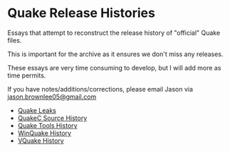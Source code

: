 # Quake Release Histories

Essays that attempt to reconstruct the release history of "official" Quake files.

This is important for the archive as it ensures we don't miss any releases.

These essays are very time consuming to develop, but I will add more as time permits.

If you have notes/additions/corrections, please email Jason via jason.brownlee05@gmail.com

* [Quake Leaks](history-leaks.md)
* [QuakeC Source History](history-progs.md)
* [Quake Tools History](history-tools.md)
* [WinQuake History](history-winquake.md)
* [VQuake History](history-vquake.md)

